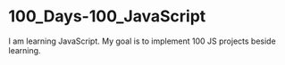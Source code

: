 # 100_Days-100_JavaScript
I am learning JavaScript. My goal is to implement 100 JS projects beside learning.
